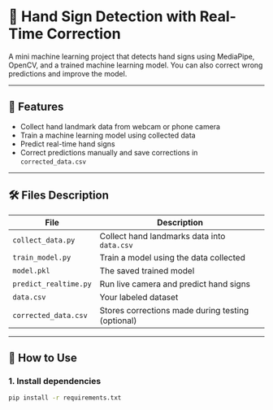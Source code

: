 # 🤖 Hand Sign Detection with Real-Time Correction

A mini machine learning project that detects hand signs using MediaPipe, OpenCV, and a trained machine learning model. You can also correct wrong predictions and improve the model.

---

## 🧠 Features

- Collect hand landmark data from webcam or phone camera
- Train a machine learning model using collected data
- Predict real-time hand signs
- Correct predictions manually and save corrections in `corrected_data.csv`

---

## 🛠️ Files Description

| File | Description |
|------|-------------|
| `collect_data.py` | Collect hand landmarks data into `data.csv` |
| `train_model.py` | Train a model using the data collected |
| `model.pkl` | The saved trained model |
| `predict_realtime.py` | Run live camera and predict hand signs |
| `data.csv` | Your labeled dataset |
| `corrected_data.csv` | Stores corrections made during testing (optional) |

---

## 🚀 How to Use

### 1. Install dependencies

```bash
pip install -r requirements.txt
